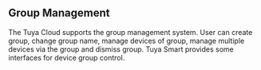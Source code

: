 ## Group Management

The Tuya Cloud supports the group management system. User can create group, change group name, manage devices of group, manage multiple devices via the group and dismiss group.
Tuya Smart provides some interfaces for device group control.

